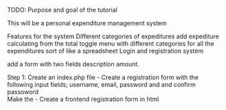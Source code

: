 TODO:
Purpose and goal of the tutorial

This will be a personal expenditure management system

Features for the system
	Different categories of expeditures 
	add expediture 
	calculating from the total
	toggle menu with different categories for all the expenditures
	sort of like a spreadsheet
	Login and registration system

add a form with two fields description amount.

Step 1: Create an index.php file
	- Create a registration form with the following input fields; username, email, password and and confirm passoword	
		Make the 
	- Create a frontend registration form in html

